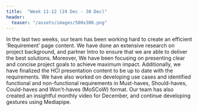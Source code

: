 ```yaml
---
title:  "Week 11-12 (19 Dec - 30 Dec)"
header:
  teaser: "/assets/images/500x300.png"
---
```


In the last two weeks, our team has been working hard to create an efficient ‘Requirement’ page content. We have done an extensive research on project background, and partner Intro to ensure that we are able to deliver the best solutions. Moreover, We have been focusing on presenting clear and concise project goals to achieve maximum impact. Additionally, we have finalized the HCI presentation content to be up to date with the requirements. We have also worked on developing use cases and identified functional and non-functional requirements in Must-haves, Should-haves, Could-haves and Won't-haves (MoSCoW) format. Our team has also created an insightful monthly video for December, and continue developing gestures using Mediapipe. 
